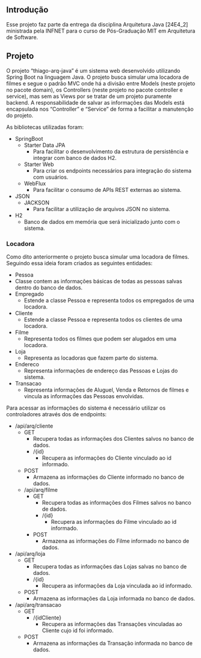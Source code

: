 ## Introdução 
  Esse projeto faz parte da entrega da disciplina Arquitetura Java [24E4_2] ministrada pela INFNET para o curso de Pós-Graduação MIT em Arquitetura de Software.

## Projeto

O projeto “thiago-arq-java” é um sistema web desenvolvido utilizando Spring Boot na linguagem Java. O projeto busca simular uma locadora de filmes e segue o padrão MVC onde há a divisão entre Models (neste projeto no pacote domain), os Controllers (neste projeto no pacote controller e service), mas sem as Views por se tratar de um projeto puramente backend. A responsabilidade de salvar as informações das Models está encapsulada nos “Controller” e “Service” de forma a facilitar a manutenção do projeto.

As bibliotecas utilizadas foram:

- SpringBoot
  - Starter Data JPA
    - Para facilitar o desenvolvimento da estrutura de persistência e integrar com banco de dados H2.
  - Starter Web
    - Para criar os endpoints necessários para integração do sistema com usuários.
  - WebFlux
    - Para facilitar o consumo de APIs REST externas ao sistema.
- JSON
  - JACKSON
    - Para facilitar a utilização de arquivos JSON no sistema.
- H2
  - Banco de dados em memória que será inicializado junto com o sistema.

 ### Locadora
 Como dito anteriormente o projeto busca simular uma locadora de filmes. Seguindo essa ideia foram criados as seguintes entidades:

 - Pessoa
  - Classe contem as informações básicas de todas as pessoas salvas dentro do banco de dados.
  - Empregado
    - Estende a classe Pessoa e representa todos os empregados de uma locadora.
  - Cliente
    - Estende a classe Pessoa e representa todos os clientes de uma locadora.
- Filme
  - Representa todos os filmes que podem ser alugados em uma locadora.
- Loja
  - Representa as locadoras que fazem parte do sistema.
- Endereco
  - Representa informações de endereço das Pessoas e Lojas do sistema.
- Transacao
  - Representa informações de Aluguel, Venda e Retornos de filmes e vincula as informações das Pessoas
envolvidas.

Para acessar as informações do sistema é necessário utilizar os controladores através dos de
endpoints:

- /api/arq/cliente
  - GET
    - Recupera todas as informações dos Clientes salvos no banco de dados.
    - /{id}
      - Recupera as informações do Cliente vinculado ao id informado.
  - POST
    - Armazena as informações do Cliente informado no banco de dados.
  - /api/arq/filme
    - GET
      - Recupera todas as informações dos Filmes salvos no banco de dados.
      - /{id}
        - Recupera as informações do Filme vinculado ao id informado.
    - POST
      - Armazena as informações do Filme informado no banco de dados.
- /api/arq/loja
  - GET
    - Recupera todas as informações das Lojas salvas no banco de dados.
    - /{id}
      - Recupera as informações da Loja vinculada ao id informado.
  - POST
    - Armazena as informações da Loja informada no banco de dados.
- /api/arq/transacao
  - GET
    - /{idCliente}
      - Recupera as informações das Transações vinculadas ao Cliente cujo id foi informado.
  - POST
    - Armazena as informações da Transação informada no banco de dados.
